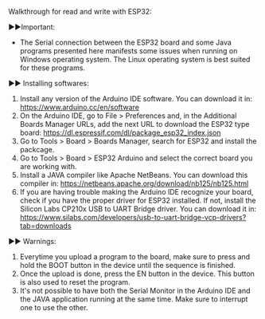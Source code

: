 Walkthrough for read and write with ESP32:

►►Important:
   - The Serial connection between the ESP32 board and some Java programs presented here manifests some issues when running on Windows operating system. The Linux operating system is best suited for these programs.

►► Installing softwares:

   1) Install any version of the Arduino IDE software. You can download it in: https://www.arduino.cc/en/software
   2) On the Arduino IDE, go to File > Preferences and, in the Additional Boards Manager URLs, add the next URL to download the ESP32 type board: https://dl.espressif.com/dl/package_esp32_index.json
   3) Go to Tools > Board > Boards Manager, search for ESP32 and install the packcage.
   4) Go to Tools > Board > ESP32 Arduino and select the correct board you are working with.
   5) Install a JAVA compiler like Apache NetBeans. You can download this compiler in: https://netbeans.apache.org/download/nb125/nb125.html
   6) If you are having trouble making the Arduino IDE recognize your board, check if you have the proper driver for ESP32 installed. If not, install the Silicon Labs CP210x USB to UART Bridge driver. You can download it in: https://www.silabs.com/developers/usb-to-uart-bridge-vcp-drivers?tab=downloads

►► Warnings:

   1) Everytime you upload a program to the board, make sure to press and hold the BOOT button in the device until the sequence is finished.
   2) Once the upload is done, press the EN button in the device. This button is also used to reset the program.
   3) It's not possible to have both the Serial Monitor in the Arduino IDE and the JAVA application running at the same time. Make sure to interrupt one to use the other.
